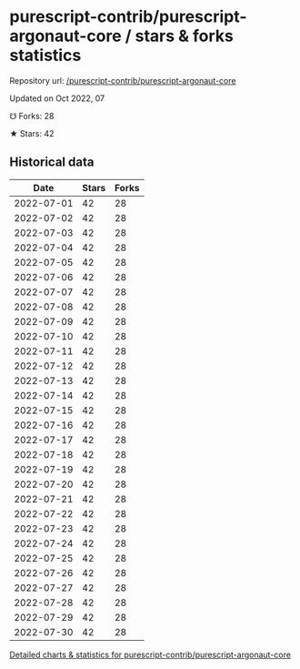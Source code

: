# purescript-contrib/purescript-argonaut-core / stars & forks statistics

Repository url: [/purescript-contrib/purescript-argonaut-core](https://github.com/purescript-contrib/purescript-argonaut-core)

Updated on Oct 2022, 07

☋ Forks: 28

★ Stars: 42

## Historical data
| Date | Stars | Forks |
|------|-------|-------|
| 2022-07-01 | 42 | 28 | 
| 2022-07-02 | 42 | 28 | 
| 2022-07-03 | 42 | 28 | 
| 2022-07-04 | 42 | 28 | 
| 2022-07-05 | 42 | 28 | 
| 2022-07-06 | 42 | 28 | 
| 2022-07-07 | 42 | 28 | 
| 2022-07-08 | 42 | 28 | 
| 2022-07-09 | 42 | 28 | 
| 2022-07-10 | 42 | 28 | 
| 2022-07-11 | 42 | 28 | 
| 2022-07-12 | 42 | 28 | 
| 2022-07-13 | 42 | 28 | 
| 2022-07-14 | 42 | 28 | 
| 2022-07-15 | 42 | 28 | 
| 2022-07-16 | 42 | 28 | 
| 2022-07-17 | 42 | 28 | 
| 2022-07-18 | 42 | 28 | 
| 2022-07-19 | 42 | 28 | 
| 2022-07-20 | 42 | 28 | 
| 2022-07-21 | 42 | 28 | 
| 2022-07-22 | 42 | 28 | 
| 2022-07-23 | 42 | 28 | 
| 2022-07-24 | 42 | 28 | 
| 2022-07-25 | 42 | 28 | 
| 2022-07-26 | 42 | 28 | 
| 2022-07-27 | 42 | 28 | 
| 2022-07-28 | 42 | 28 | 
| 2022-07-29 | 42 | 28 | 
| 2022-07-30 | 42 | 28 | 


[Detailed charts & statistics for purescript-contrib/purescript-argonaut-core](https://reviewgithub.com/rep/purescript-contrib/purescript-argonaut-core)
